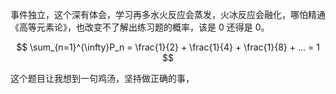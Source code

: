 
事件独立，这个深有体会，学习再多水火反应会蒸发，火冰反应会融化，哪怕精通《高等元素论》，也改变不了解出练习题的概率，该是 0 还得是 0。


$$
\sum_{n=1}^{\infty}P_n = \frac{1}{2} + \frac{1}{4} + \frac{1}{8} + ... = 1
$$

这个题目让我想到一句鸡汤，坚持做正确的事，